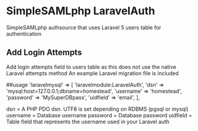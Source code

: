 # SimpleSAMLphp LaravelAuth
SimpleSAMLphp authsource that uses Laravel 5 users table for authentication

## Add Login Attempts
Add login attempts field to users table as this does not use the native Laravel attempts method
An example Laravel migration file is included

##usage
'laravelmysql' => [
    'laravelmodule:LaravelAuth',
    'dsn' => 'mysql:host=127.0.0.1;dbname=homestead',
    'username' => 'homestead',
    'password' => 'MySuperDBpass',
    'uidfield' => 'email', 
],

dsn = A PHP PDO dsn. UTF8 is set depending on RDBMS (pgsql or mysql)
username = Database username
password = Database password
uidfield = Table field that represents the username used in your Laravel auth

